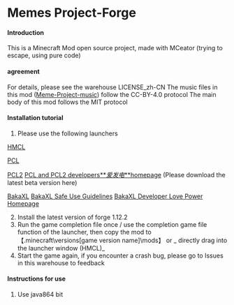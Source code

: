# Memes Project-Forge

#### Introduction
This is a Minecraft Mod open source project, made with MCeator (trying to escape, using pure code)

#### agreement
For details, please see the warehouse LICENSE_zh-CN
The music files in this mod ([Meme-Project-music](https://gitee.com/block233/meme-project-music)) follow the CC-BY-4.0 protocol
The main body of this mod follows the MIT protocol
#### Installation tutorial

1. Please use the following launchers

[HMCL](https://hmcl.huangyuhui.net/download)

[PCL](https://www.mcbbs.net/forum.php?mod=viewthread&tid=719579)

[PCL2](https://afdian.net/p/26a95798541d11eba4c552540025c377)
[PCL and PCL2 developers**_爱发电_**homepage](https://afdian.net/@LTCat?tab=feed) (Please download the latest beta version here)

[BakaXL](https://www.bakaxl.com/)
[BakaXL Safe Use Guidelines](https://www.bakaxl.com/notice/SafeUse.html)
[BakaXL Developer Love Power Homepage](https://afdian.net/@TT702?tab=feed)

2. Install the latest version of forge 1.12.2
3. Run the game completion file once / use the completion game file function of the launcher, then copy the mod to【.minecraft\versions\[game version name]\mods】 or _ directly drag into the launcher window (HMCL)_
4. Start the game again, if you encounter a crash bug, please go to Issues in this warehouse to feedback

#### Instructions for use

1. Use java864 bit


